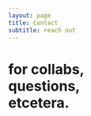 ```yaml
---
layout: page
title: Contact
subtitle: reach out
---
```

<h1 class="home--subtitle text--bold">for collabs,<br> questions,<br> etcetera.</h1>
